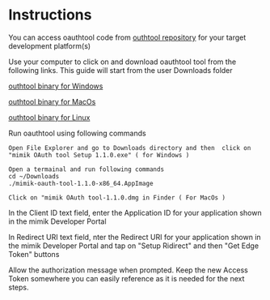 # Instructions

You can access oauthtool code from [outhtool repository](https://github.com/mimikgit/oauthtool) for your target development platform(s)

Use your computer to click on and download oauthtool tool from the following links. This guide will start from the user Downloads folder


[outhtool binary for Windows](https://github.com/mimikgit/oauthtool/releases/download/untagged-a89d4d7f62d358e9efb8/mimik.OAuth.tool.Setup.1.0.0.exe)

[outhtool binary for MacOs](https://github.com/mimikgit/oauthtool/releases/download/untagged-a89d4d7f62d358e9efb8/mimik.OAuth.tool-1.0.0.dmg)

[outhtool binary for Linux](https://github.com/mimikgit/oauthtool/releases/download/untagged-a89d4d7f62d358e9efb8/mimik-oauth-tool-1.0.0-x86_64.AppImage)

Run oauthtool using following commands

```
Open File Explorer and go to Downloads directory and then  click on
"mimik OAuth tool Setup 1.1.0.exe" ( for Windows )
```

```
Open a termainal and run following commands
cd ~/Downloads
./mimik-oauth-tool-1.1.0-x86_64.AppImage
```
```
Click on "mimik OAuth tool-1.1.0.dmg in Finder ( For MacOs )

```

In the Client ID text field, enter the Application ID for your application shown in the mimik Developer Portal

In Redirect URI text field,  nter the Redirect URI for your application shown in the mimik Developer Portal and tap on "Setup Ridirect" and then "Get Edge Token" buttons

Allow the authorization message when prompted. Keep the new Access Token somewhere you can easily reference as it is needed for the next steps.
